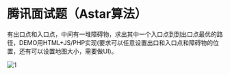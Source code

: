 # 腾讯面试题（Astar算法）

有出⼝点和⼊口点，中间有一堆障碍物，求出其中一个⼊⼝点到到出口点最优的路径，DEMO用HTML+JS/PHP实现(要求可以任意设置出口和⼊口点和障碍物的位置，还有可以设置地图⼤小，需要做UI)。

![1](https://github.com/myfanhub/tencent-astar/blob/master/road.png)
